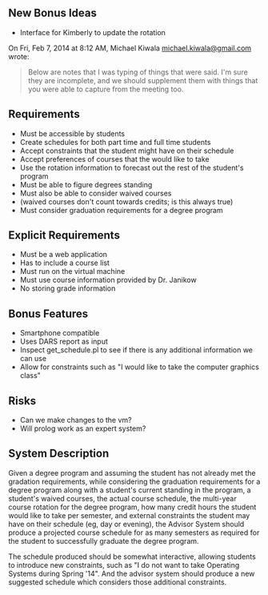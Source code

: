 New Bonus Ideas
--------------
* Interface for Kimberly to update the rotation




On Fri, Feb 7, 2014 at 8:12 AM, Michael Kiwala <michael.kiwala@gmail.com> wrote:
>Below are notes that I was typing of things that were said.  I'm sure they are incomplete, and we should supplement them with things that you were able to capture from the meeting too.


Requirements
------------
* Must be accessible by students
* Create schedules for both part time and full time students
* Accept constraints that the student might have on their schedule
* Accept preferences of courses that the would like to take
* Use the rotation information to forecast out the rest of the student's program
* Must be able to figure degrees standing
* Must also be able to consider waived courses
* (waived courses don't count towards credits; is this always true)
* Must consider graduation requirements for a degree program




Explicit Requirements
---------------------
* Must be a web application
* Has to include a course list
* Must run on the virtual machine
* Must use course information provided by Dr. Janikow
* No storing grade information




Bonus Features
--------------
* Smartphone compatible
* Uses DARS report as input
* Inspect get_schedule.pl to see if there is any additional information we can use
* Allow for constraints such as "I would like to take the computer graphics class"




Risks
-----
* Can we make changes to the vm?
* Will prolog work as an expert system?



System Description
------------------
Given a degree program and assuming the student has not already met the gradation requirements, while considering the graduation requirements for a degree program along with a student's current standing in the program, a student's waived courses, the actual course schedule, the multi-year course rotation for the degree program, how many credit hours the student would like to take per semester, and external constraints the student may have on their schedule (eg, day or evening), the Advisor System should produce a projected course schedule for as many semesters as required for the student to successfully graduate the degree program.

The schedule produced should be somewhat interactive, allowing students to introduce new constraints, such as "I do not want to take Operating Systems during Spring '14".  And the advisor system should produce a new suggested schedule which considers those additional constraints.




